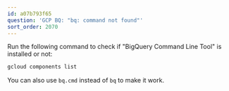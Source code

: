 ```yaml
---
id: a07b793f65
question: 'GCP BQ: "bq: command not found"'
sort_order: 2070
---
```


Run the following command to check if "BigQuery Command Line Tool" is installed or not:

```bash
gcloud components list
```

You can also use `bq.cmd` instead of `bq` to make it work.